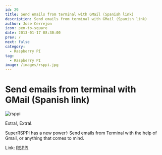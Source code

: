 ```yaml
---
id: 29
title: Send emails from terminal with GMail (Spanish link)
description: Send emails from terminal with GMail (Spanish link)
author: Jose Cerrejon
icon: pen-to-square
date: 2013-01-17 08:30:00
prev: /
next: false
category:
  - Raspberry PI
tag:
  - Raspberry PI
image: /images/rsppi.jpg
---
```


# Send emails from terminal with GMail (Spanish link)

![rsppi](/images/rsppi.jpg)

Extra!, Extra!.

SuperRSPPI has a new power!: Send emails from Terminal with the help of Gmail, or anything that comes to mind.

Link: [RSPPI](http://rsppi.blogspot.com.es/2013/01/envio-de-emails-desde-consola-y-con.html)